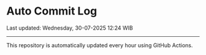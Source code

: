 # Auto Commit Log

Last updated: Wednesday, 30-07-2025 12:24 WIB

---

This repository is automatically updated every hour using GitHub Actions.
